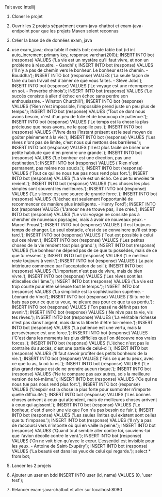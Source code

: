 Fait avec Intellij

1. Cloner le projet

2. Ouvrir les 2 projets séparément exam-java-chatbot et exam-java-endpoint pour que les projets Maven soient reconnus

3. Créer la base de de données exam_java

4. use exam_java;
drop table if exists bot;
create table bot (id int auto_increment primary key, response varchar(200));
INSERT INTO bot (response) VALUES ('La vie est un mystère qu\'il faut vivre, et non un problème à résoudre. - Gandhi');
INSERT INTO bot (response) VALUES ('Il n\'y a pas de chemin vers le bonheur. Le bonheur est le chemin. - Bouddha');
INSERT INTO bot (response) VALUES ('La seule façon de faire du bon travail est d\'aimer ce que vous faites. - Steve Jobs');
INSERT INTO bot (response) VALUES ('Le voyage est une récompense en soi. - Proverbe chinois');
INSERT INTO bot (response) VALUES ('Le succès consiste à aller d\'échec en échec sans perdre son enthousiasme. - Winston Churchill');
INSERT INTO bot (response) VALUES ('Rien n\'est impossible, l\'impossible prend juste un peu plus de temps.');
INSERT INTO bot (response) VALUES ('Tout ce dont nous avons besoin, c\'est d\'un peu de folie et de beaucoup de patience.');
INSERT INTO bot (response) VALUES ('Le temps est la chose la plus précieuse que nous ayons, ne le gaspille pas.');
INSERT INTO bot (response) VALUES ('Vivre dans l\'instant présent est le seul moyen de goûter pleinement à la vie.');
INSERT INTO bot (response) VALUES ('Les rêves n\'ont pas de limite, c\'est nous qui mettons des barrières.');
INSERT INTO bot (response) VALUES ('Il est plus facile de briser une petite habitude que d\'en prendre une grande.');
INSERT INTO bot (response) VALUES ('Le bonheur est une direction, pas une destination.');
INSERT INTO bot (response) VALUES ('Rien n\'est permanent, pas même nos soucis.');
INSERT INTO bot (response) VALUES ('Tout ce qui ne nous tue pas nous rend plus fort.');
INSERT INTO bot (response) VALUES ('La vie est un écho. Ce que tu envoies te revient.');
INSERT INTO bot (response) VALUES ('Les choses les plus simples sont souvent les meilleures.');
INSERT INTO bot (response) VALUES ('Le silence est une source de grande force.');
INSERT INTO bot (response) VALUES ('L\'échec est seulement l\'opportunité de recommencer de manière plus intelligente. - Henry Ford');
INSERT INTO bot (response) VALUES ('L\'amour ne se trouve pas, il se crée.');
INSERT INTO bot (response) VALUES ('Le vrai voyage ne consiste pas à chercher de nouveaux paysages, mais à avoir de nouveaux yeux. - Marcel Proust');
INSERT INTO bot (response) VALUES ('Il est toujours temps de changer. Le seul obstacle, c\'est de se convaincre qu\'il est trop tard.');
INSERT INTO bot (response) VALUES ('Tout est possible à celui qui ose rêver.');
INSERT INTO bot (response) VALUES ('Les petites choses de la vie rendent tout plus grand.');
INSERT INTO bot (response) VALUES ('Le bonheur ne dépend pas de ce que tu possèdes, mais de ce que tu ressens.');
INSERT INTO bot (response) VALUES ('Le meilleur reste toujours à venir.');
INSERT INTO bot (response) VALUES ('La paix intérieure commence par l\'acceptation de soi.');
INSERT INTO bot (response) VALUES ('L\'important n\'est pas de vivre, mais de bien vivre.');
INSERT INTO bot (response) VALUES ('Les rêves sont les étincelles de l\'âme.');
INSERT INTO bot (response) VALUES ('La vie est trop courte pour être sérieuse tout le temps.');
INSERT INTO bot (response) VALUES ('La simplicité est la sophistication suprême. - Léonard de Vinci');
INSERT INTO bot (response) VALUES ('Si tu ne te bats pas pour ce que tu veux, ne pleure pas pour ce que tu as perdu.');
INSERT INTO bot (response) VALUES ('Ton passé ne définit pas ton avenir.');
INSERT INTO bot (response) VALUES ('Ne rêve pas ta vie, vis tes rêves.');
INSERT INTO bot (response) VALUES ('La véritable richesse n\'est pas dans l\'argent, mais dans la liberté d\'être toi-même.');
INSERT INTO bot (response) VALUES ('La patience est une vertu, mais la persévérance est une force.');
INSERT INTO bot (response) VALUES ('C\'est dans les moments les plus difficiles que l\'on découvre nos vraies forces.');
INSERT INTO bot (response) VALUES ('L\'échec n\'est pas le contraire du succès, c\'est une partie de celui-ci.');
INSERT INTO bot (response) VALUES ('Il faut savoir profiter des petits bonheurs de la vie.');
INSERT INTO bot (response) VALUES ('Fais ce que tu peux, avec ce que tu as, là où tu es.');
INSERT INTO bot (response) VALUES ('Le plus grand risque est de ne prendre aucun risque.');
INSERT INTO bot (response) VALUES ('Ne te compare pas aux autres, sois la meilleure version de toi-même.');
INSERT INTO bot (response) VALUES ('Ce qui ne nous tue pas nous rend plus fort.');
INSERT INTO bot (response) VALUES ('L\'espoir est la chose la plus forte pour surmonter n\'importe quelle difficulté.');
INSERT INTO bot (response) VALUES ('Les bonnes choses arrivent à ceux qui attendent, mais de meilleures choses arrivent à ceux qui agissent.');
INSERT INTO bot (response) VALUES ('Le bonheur, c\'est d\'avoir une vie que l\'on n\'a pas besoin de fuir.');
INSERT INTO bot (response) VALUES ('Les seules limites qui existent sont celles que tu t\'imposes.');
INSERT INTO bot (response) VALUES ('Il n\'y a pas de raccourci vers n\'importe où qui en vaille la peine.');
INSERT INTO bot (response) VALUES ('Quand tout semble aller contre toi, souviens-toi que l\'avion décolle contre le vent.');
INSERT INTO bot (response) VALUES ('On ne voit bien qu\'avec le cœur. L\'essentiel est invisible pour les yeux. - Antoine de Saint-Exupéry');
INSERT INTO bot (response) VALUES ('La beauté est dans les yeux de celui qui regarde.');
select * from bot;

5. Lancer les 2 projets 

6. Ajouter un user en bdd INSERT INTO user (id, name) VALUES (0, 'user test');

7. Relancer exam-java-chatbot et aller sur localhost:8080

